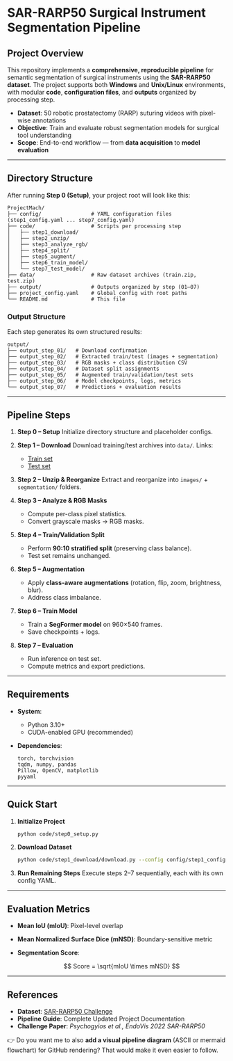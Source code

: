 # SAR-RARP50 Surgical Instrument Segmentation Pipeline

## Project Overview

This repository implements a **comprehensive, reproducible pipeline** for semantic segmentation of surgical instruments using the **SAR-RARP50 dataset**.
The project supports both **Windows** and **Unix/Linux** environments, with modular **code**, **configuration files**, and **outputs** organized by processing step.

* **Dataset**: 50 robotic prostatectomy (RARP) suturing videos with pixel-wise annotations
* **Objective**: Train and evaluate robust segmentation models for surgical tool understanding
* **Scope**: End-to-end workflow — from **data acquisition** to **model evaluation**

---

## Directory Structure

After running **Step 0 (Setup)**, your project root will look like this:

```
ProjectMach/
├── config/                # YAML configuration files (step1_config.yaml ... step7_config.yaml)
├── code/                  # Scripts per processing step
│   ├── step1_download/
│   ├── step2_unzip/
│   ├── step3_analyze_rgb/
│   ├── step4_split/
│   ├── step5_augment/
│   ├── step6_train_model/
│   └── step7_test_model/
├── data/                  # Raw dataset archives (train.zip, test.zip)
├── output/                # Outputs organized by step (01–07)
├── project_config.yaml    # Global config with root paths
└── README.md              # This file
```

### Output Structure

Each step generates its own structured results:

```
output/
├── output_step_01/   # Download confirmation
├── output_step_02/   # Extracted train/test (images + segmentation)
├── output_step_03/   # RGB masks + class distribution CSV
├── output_step_04/   # Dataset split assignments
├── output_step_05/   # Augmented train/validation/test sets
├── output_step_06/   # Model checkpoints, logs, metrics
└── output_step_07/   # Predictions + evaluation results
```

---

## Pipeline Steps

1. **Step 0 – Setup**
   Initialize directory structure and placeholder configs.

2. **Step 1 – Download**
   Download training/test archives into `data/`.
   Links:

   * [Train set](https://rdr.ucl.ac.uk/ndownloader/articles/24932529/versions/1)
   * [Test set](https://rdr.ucl.ac.uk/ndownloader/articles/24932499/versions/1)

3. **Step 2 – Unzip & Reorganize**
   Extract and reorganize into `images/` + `segmentation/` folders.

4. **Step 3 – Analyze & RGB Masks**

   * Compute per-class pixel statistics.
   * Convert grayscale masks → RGB masks.

5. **Step 4 – Train/Validation Split**

   * Perform **90:10 stratified split** (preserving class balance).
   * Test set remains unchanged.

6. **Step 5 – Augmentation**

   * Apply **class-aware augmentations** (rotation, flip, zoom, brightness, blur).
   * Address class imbalance.

7. **Step 6 – Train Model**

   * Train a **SegFormer model** on 960×540 frames.
   * Save checkpoints + logs.

8. **Step 7 – Evaluation**

   * Run inference on test set.
   * Compute metrics and export predictions.

---

## Requirements

* **System**:

  * Python 3.10+
  * CUDA-enabled GPU (recommended)

* **Dependencies**:

  ```
  torch, torchvision
  tqdm, numpy, pandas
  Pillow, OpenCV, matplotlib
  pyyaml
  ```

---

## Quick Start

1. **Initialize Project**

   ```bash
   python code/step0_setup.py
   ```

2. **Download Dataset**

   ```bash
   python code/step1_download/download.py --config config/step1_config.yaml
   ```

3. **Run Remaining Steps**
   Execute steps 2–7 sequentially, each with its own config YAML.

---

## Evaluation Metrics

* **Mean IoU (mIoU)**: Pixel-level overlap
* **Mean Normalized Surface Dice (mNSD)**: Boundary-sensitive metric
* **Segmentation Score**:

  $$
  Score = \sqrt{mIoU \times mNSD}
  $$

---

## References

* **Dataset**: [SAR-RARP50 Challenge](https://rdr.ucl.ac.uk/projects/SAR-RARP50_Segmentation_of_surgical_instrumentation_and_Action_Recognition_on_Robot-Assisted_Radical_Prostatectomy_Challenge/191091)
* **Pipeline Guide**: Complete Updated Project Documentation
* **Challenge Paper**: *Psychogyios et al., EndoVis 2022 SAR-RARP50*


👉 Do you want me to also **add a visual pipeline diagram** (ASCII or mermaid flowchart) for GitHub rendering? That would make it even easier to follow.
